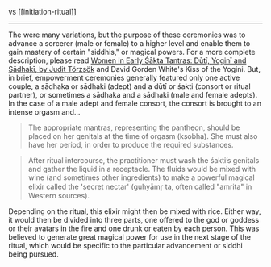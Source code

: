 vs [[initiation-ritual]]
***
The were many variations, but the purpose of these ceremonies was to advance a sorcerer (male or female) to a higher level and enable them to gain mastery of certain "siddhis," or magical powers. For a more complete description, please read [Women in Early Śākta Tantras: Dūtī, Yoginī and Sādhakī, by Judit Törzsök](https://www.reddit.com/r/realtantra/comments/m441p7/women_in_early_sakta_tantras_duti_yogini_and/) and David Gorden White's Kiss of the Yogini. But, in brief, empowerment ceremonies generally featured only one active couple, a sādhaka or sādhaki (adept) and a dūtī or śakti (consort or ritual partner), or sometimes a sādhaka and a sādhaki (male and female adepts). In the case of a male adept and female consort, the consort is brought to an intense orgasm and...

> The appropriate mantras, representing the pantheon, should be placed on her genitals at the time of orgasm (kṣobha). She must also have her period, in order to produce the required substances.

> After ritual intercourse, the practitioner must wash the śakti’s genitals and gather the liquid in a receptacle. The fluids would be mixed with wine (and sometimes other ingredients) to make a powerful magical elixir called the 'secret nectar' (guhyāmr̥ ta, often called "amrita" in Western sources).

Depending on the ritual, this elixir might then be mixed with rice. Either way, it would then be divided into three parts, one offered to the god or goddess or their avatars in the fire and one drunk or eaten by each person. This was believed to generate great magical power for use in the next stage of the ritual, which would be specific to the particular advancement or siddhi being pursued.